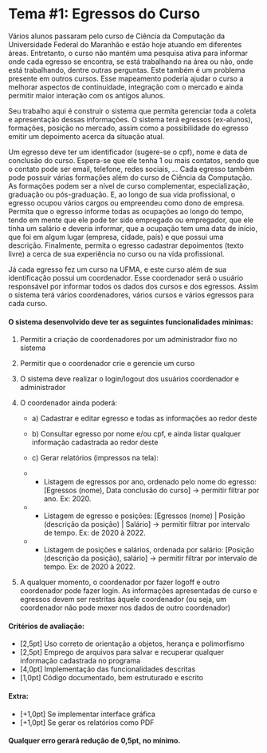 # Tema #1: Egressos do Curso
Vários alunos passaram pelo curso de Ciência da Computação da Universidade Federal do Maranhão e estão hoje atuando em diferentes áreas. Entretanto, o curso não mantém uma pesquisa ativa para informar onde cada egresso se encontra, se está trabalhando na área ou não, onde está trabalhando, dentre outras perguntas. Este também é um problema presente em outros cursos. Esse mapeamento poderia ajudar o curso a melhorar aspectos de continuidade, integração com o mercado e ainda permitir maior interação com os antigos alunos.

Seu trabalho aqui é construir o sistema que permita gerenciar toda a coleta e apresentação dessas informações. O sistema terá egressos (ex-alunos), formações, posição no mercado, assim como a possibilidade do egresso emitir um depoimento acerca da situação atual.

Um egresso deve ter um identificador (sugere-se o cpf), nome e data de conclusão do curso. Espera-se que ele tenha 1 ou mais contatos, sendo que o contato pode ser email, telefone, redes sociais, ... Cada egresso também pode possuir várias formações além do curso de Ciência da Computação. As formações podem ser a nível de curso complementar, especialização, graduação ou pós-graduação. E, ao longo de sua vida profissional, o egresso ocupou vários cargos ou empreendeu como dono de empresa. Permita que o egresso informe todas as ocupações ao longo do tempo, tendo em mente que ele pode ter sido empregado ou empregador, que ele tinha um salário e deveria informar, que a ocupação tem uma data de início, que foi em algum lugar (empresa, cidade, país) e que possui uma descrição. Finalmente, permita o egresso cadastrar depoimentos (texto livre) a cerca de sua experiência no curso ou na vida profissional.

Já cada egresso fez um curso na UFMA, e este curso além de sua identificação possui um coordenador. Esse coordenador será o usuário responsável por informar todos os dados dos cursos e dos egressos. Assim o sistema terá vários coordenadores, vários cursos e vários egressos para cada curso.


#### O sistema desenvolvido deve ter as seguintes funcionalidades mínimas:

1. Permitir a criação de coordenadores por um administrador fixo no sistema
2. Permitir que o coordenador crie e gerencie um curso
3. O sistema deve realizar o login/logout dos usuários coordenador e administrador
4. O coordenador ainda poderá:
    * a) Cadastrar e editar egresso e todas as informações ao redor deste
    * b) Consultar egresso por nome e/ou cpf, e ainda listar qualquer informação cadastrada ao redor deste
    * c) Gerar relatórios (impressos na tela):
    * *  Listagem de egressos por ano, ordenado pelo nome do egresso: [Egressos (nome), Data conclusão do curso] -> permitir filtrar por ano. Ex: 2020.

    * * Listagem de egresso e posições: [Egressos (nome) | Posição (descrição da posição) | Salário] -> permitir filtrar por intervalo de tempo. Ex: de 2020 à 2022.

    * * Listagem de posições e salários, ordenada por salário: [Posição (descrição da posição), salário] -> permitir filtrar por intervalo de tempo. Ex: de 2020 à 2022.

5. A qualquer momento, o coordenador por fazer logoff e outro coordenador pode fazer login. As informações apresentadas de curso e egressos devem ser restritas àquele coordenador (ou seja, um coordenador não pode mexer nos dados de outro coordenador)

#### Critérios de avaliação:

* [2,5pt] Uso correto de orientação a objetos, herança e polimorfismo
* [2,5pt] Emprego de arquivos para salvar e recuperar qualquer informação cadastrada no programa
* [4,0pt] Implementação das funcionalidades descritas
* [1,0pt] Código documentado, bem estruturado e escrito
#### Extra:
* [+1,0pt] Se implementar interface gráfica
* [+1,0pt] Se gerar os relatórios como PDF

#### Qualquer erro gerará redução de 0,5pt, no mínimo.

